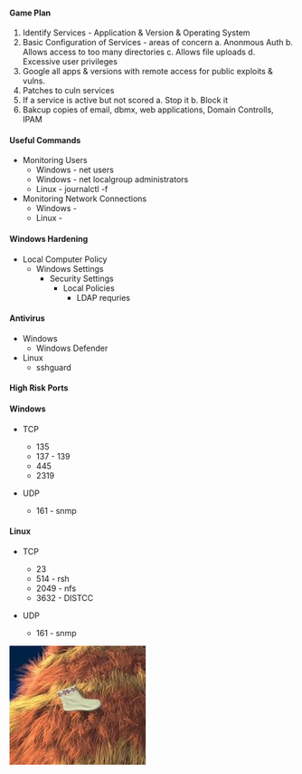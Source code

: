 #### Game Plan
1. Identify Services - Application & Version & Operating System
2. Basic Configuration of Services - areas of concern
 a. Anonmous Auth
 b. Allows access to too many directories
 c. Allows file uploads
 d. Excessive user privileges
3. Google all apps & versions with remote access for public exploits & vulns.
4. Patches to culn services
5. If a service is active but not scored
 a. Stop it
 b. Block it
6. Bakcup copies of email, dbmx, web applications, Domain Controlls, IPAM

#### Useful Commands
* Monitoring Users
  * Windows - net users
  * Windows - net localgroup administrators
  * Linux - journalctl -f
* Monitoring Network Connections
  * Windows - 
  * Linux - 
  
  
#### Windows Hardening
* Local Computer Policy
  * Windows Settings
    * Security Settings
      * Local Policies
        * LDAP requries

#### Antivirus
* Windows
  * Windows Defender
* Linux
  * sshguard

#### High Risk Ports
#### Windows
* TCP
  * 135
  * 137 - 139
  * 445
  * 2319

* UDP
  * 161 - snmp

#### Linux
* TCP
  * 23
  * 514 - rsh
  * 2049 - nfs
  * 3632 - DISTCC
  
* UDP
  * 161 - snmp
  
<img src="CCDChint.jpg">
